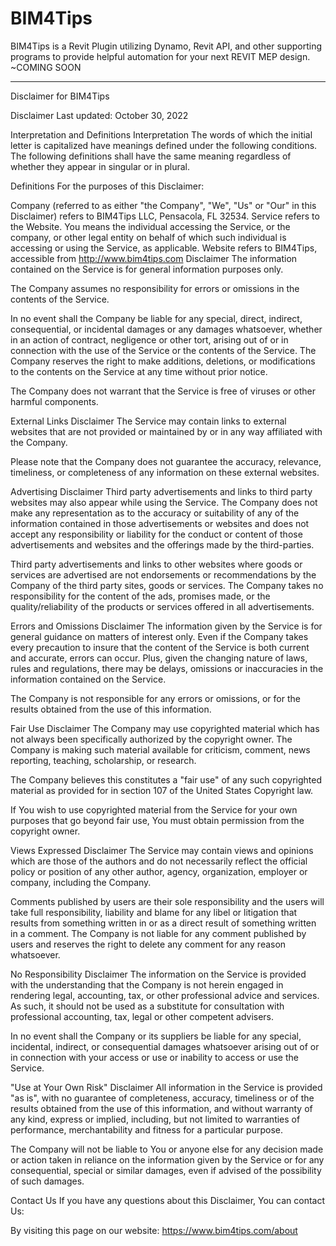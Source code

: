 # BIM4Tips
BIM4Tips is a Revit Plugin utilizing Dynamo, Revit API, and other supporting programs to provide helpful automation for your next REVIT MEP design. ~COMING SOON

---------------------------------------------------------------------------------------------------------------------------------------------------
Disclaimer for BIM4Tips

Disclaimer
Last updated: October 30, 2022

Interpretation and Definitions
Interpretation
The words of which the initial letter is capitalized have meanings defined under the following conditions. The following definitions shall have the same meaning regardless of whether they appear in singular or in plural.

Definitions
For the purposes of this Disclaimer:

Company (referred to as either "the Company", "We", "Us" or "Our" in this Disclaimer) refers to BIM4Tips LLC, Pensacola, FL 32534.
Service refers to the Website.
You means the individual accessing the Service, or the company, or other legal entity on behalf of which such individual is accessing or using the Service, as applicable.
Website refers to BIM4Tips, accessible from http://www.bim4tips.com
Disclaimer
The information contained on the Service is for general information purposes only.

The Company assumes no responsibility for errors or omissions in the contents of the Service.

In no event shall the Company be liable for any special, direct, indirect, consequential, or incidental damages or any damages whatsoever, whether in an action of contract, negligence or other tort, arising out of or in connection with the use of the Service or the contents of the Service. The Company reserves the right to make additions, deletions, or modifications to the contents on the Service at any time without prior notice.

The Company does not warrant that the Service is free of viruses or other harmful components.

External Links Disclaimer
The Service may contain links to external websites that are not provided or maintained by or in any way affiliated with the Company.

Please note that the Company does not guarantee the accuracy, relevance, timeliness, or completeness of any information on these external websites.

Advertising Disclaimer
Third party advertisements and links to third party websites may also appear while using the Service. The Company does not make any representation as to the accuracy or suitability of any of the information contained in those advertisements or websites and does not accept any responsibility or liability for the conduct or content of those advertisements and websites and the offerings made by the third-parties.

Third party advertisements and links to other websites where goods or services are advertised are not endorsements or recommendations by the Company of the third party sites, goods or services. The Company takes no responsibility for the content of the ads, promises made, or the quality/reliability of the products or services offered in all advertisements.

Errors and Omissions Disclaimer
The information given by the Service is for general guidance on matters of interest only. Even if the Company takes every precaution to insure that the content of the Service is both current and accurate, errors can occur. Plus, given the changing nature of laws, rules and regulations, there may be delays, omissions or inaccuracies in the information contained on the Service.

The Company is not responsible for any errors or omissions, or for the results obtained from the use of this information.

Fair Use Disclaimer
The Company may use copyrighted material which has not always been specifically authorized by the copyright owner. The Company is making such material available for criticism, comment, news reporting, teaching, scholarship, or research.

The Company believes this constitutes a "fair use" of any such copyrighted material as provided for in section 107 of the United States Copyright law.

If You wish to use copyrighted material from the Service for your own purposes that go beyond fair use, You must obtain permission from the copyright owner.

Views Expressed Disclaimer
The Service may contain views and opinions which are those of the authors and do not necessarily reflect the official policy or position of any other author, agency, organization, employer or company, including the Company.

Comments published by users are their sole responsibility and the users will take full responsibility, liability and blame for any libel or litigation that results from something written in or as a direct result of something written in a comment. The Company is not liable for any comment published by users and reserves the right to delete any comment for any reason whatsoever.

No Responsibility Disclaimer
The information on the Service is provided with the understanding that the Company is not herein engaged in rendering legal, accounting, tax, or other professional advice and services. As such, it should not be used as a substitute for consultation with professional accounting, tax, legal or other competent advisers.

In no event shall the Company or its suppliers be liable for any special, incidental, indirect, or consequential damages whatsoever arising out of or in connection with your access or use or inability to access or use the Service.

"Use at Your Own Risk" Disclaimer
All information in the Service is provided "as is", with no guarantee of completeness, accuracy, timeliness or of the results obtained from the use of this information, and without warranty of any kind, express or implied, including, but not limited to warranties of performance, merchantability and fitness for a particular purpose.

The Company will not be liable to You or anyone else for any decision made or action taken in reliance on the information given by the Service or for any consequential, special or similar damages, even if advised of the possibility of such damages.

Contact Us
If you have any questions about this Disclaimer, You can contact Us:

By visiting this page on our website: https://www.bim4tips.com/about
